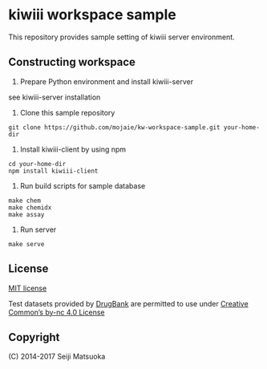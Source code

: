 
kiwiii workspace sample
==========================

This repository provides sample setting of kiwiii server environment.


Constructing workspace
------------------------

1. Prepare Python environment and install kiwiii-server

  see kiwiii-server installation

1. Clone this sample repository

  ```
  git clone https://github.com/mojaie/kw-workspace-sample.git your-home-dir
  ```

1. Install kiwiii-client by using npm

  ```
  cd your-home-dir
  npm install kiwiii-client
  ```

1. Run build scripts for sample database

  ```
  make chem
  make chemidx
  make assay
  ```

1. Run server

  ```
  make serve
  ```


License
--------------

[MIT license](http://opensource.org/licenses/MIT)

Test datasets provided by [DrugBank](https://www.drugbank.ca/) are permitted to use under [Creative Common’s by-nc 4.0 License](https://creativecommons.org/licenses/by-nc/4.0/legalcode)



Copyright
--------------

(C) 2014-2017 Seiji Matsuoka
